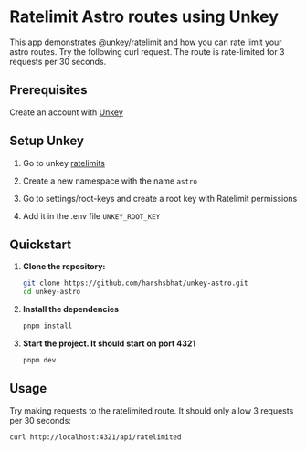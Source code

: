 # Ratelimit Astro routes using Unkey

This app demonstrates @unkey/ratelimit and how you can rate limit your astro routes. Try the following curl request. The route is rate-limited for 3 requests per 30 seconds.

## Prerequisites

Create an account with [Unkey](https://app.unkey.com/)


## Setup Unkey 

1. Go to unkey [ratelimits](https://app.unkey.com/ratelimits)

2. Create a new namespace with the name `astro`

3. Go to settings/root-keys and create a root key with Ratelimit permissions

4. Add it in the .env file `UNKEY_ROOT_KEY`

## Quickstart

1. **Clone the repository:**

   ```bash
   git clone https://github.com/harshsbhat/unkey-astro.git
   cd unkey-astro
   ```
2. **Install the dependencies**

   ```bash
   pnpm install
   ```
  
3. **Start the project. It should start on port 4321**

   ```bash
   pnpm dev
   ```

## Usage

Try making requests to the ratelimited route. It should only allow 3 requests per 30 seconds:

```bash
curl http://localhost:4321/api/ratelimited
```
